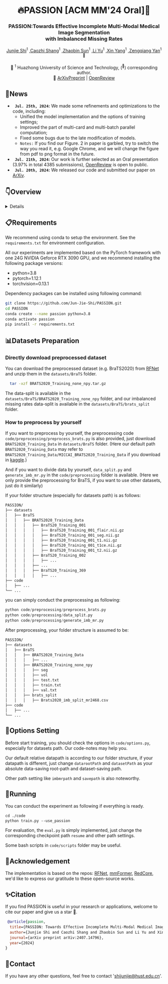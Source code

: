 <div align="center">
<h1> 🔥PASSION [ACM MM'24 Oral]🎉 </h1>
<h3>PASSION:Towards Effective Incomplete Multi-Modal Medical Image Segmentation <br> with Imbalanced Missing Rates</h3>

[Junjie Shi](https://github.com/Jun-Jie-Shi)<sup>1</sup> ,[Caozhi Shang](https://github.com/Shangcz1015)<sup>1</sup> ,[Zhaobin Sun](https://github.com/szbonaldo)<sup>1</sup> ,[Li Yu](https://eic.hust.edu.cn/professor/yuli/)<sup>1</sup> ,[Xin Yang](https://sites.google.com/view/xinyang/home)<sup>1</sup> ,[Zengqiang Yan](https://mia2i.github.io/home/)<sup>1 :email:</sup>

🏢 <sup>1</sup> Huazhong University of Science and Technology,  (<sup>:email:</sup>) corresponding author.
<br> 🧐  [ArXivPreprint](https://arxiv.org/abs/2407.14796) | [OpenReview](https://openreview.net/forum?id=jttrL7wHLC)
</div>


## 📅News
* **` Jul. 25th, 2024`:** We made some refinements and optimizations to the code, including:
  * Unified the model implementation and the options of training settings;
  * Improved the part of multi-card and multi-batch parallel computation;
  * Fixed some bugs due to the late modification of models.
  * `Notes:` If you find our Figure. 2 in paper is garbled, try to switch the way you read it, e.g. Google Chrome, and we will change the figure from pdf to png format in the future.
* **` Jul. 21th, 2024`:** Our work is further selected as an Oral presentation (3.97% in total 4385 submissions), [OpenReview](https://openreview.net/forum?id=jttrL7wHLC) is open to public.
* **` Jul. 20th, 2024`:** We released our code and submitted our paper on [ArXiv](https://arxiv.org/abs/2407.14796).

## 👇Overview
<details>
  
### • Abstract
Incomplete multi-modal image segmentation is a fundamental task in medical imaging to refine deployment efficiency when only partial modalities are available. However, the common practice that complete-modality data is visible during model training is far from realistic, as modalities can have imbalanced missing rates in clinical scenarios. In this paper, we, for the first time, formulate such a challenging setting and propose Preference-Aware Self-diStillatION (PASSION) for incomplete multi-modal medical image segmentation under imbalanced missing rates. Specifically, we first construct pixel-wise and semantic-wise self-distillation to balance the optimization objective of each modality. Then, we define relative preference to evaluate the dominance of each modality during training, based on which to design task-wise and gradient-wise regularization to balance the convergence rates of different modalities. Experimental results on two publicly available multi-modal datasets demonstrate the superiority of PASSION against existing approaches for modality balancing. More importantly, PASSION is validated to work as a plug-and-play module for consistent performance improvement across different backbones.

<div align="center">
<img src="assets/settings.png" />
</div>

### • Framework
<div align="center">
<img src="assets/overview.png" />
</div>

</details>

## 📋️Requirements
We recommend using conda to setup the environment. See the `requirements.txt` for environment configuration.

All our experiments are implemented based on the PyTorch framework with one 24G NVIDIA Geforce RTX 3090 GPU, and we recommend installing the following package versions:
- python=3.8
- pytorch=1.12.1
- torchvision=0.13.1

Dependency packages can be installed using following command:

```bash
git clone https://github.com/Jun-Jie-Shi/PASSION.git
cd PASSION
conda create --name passion python=3.8
conda activate passion
pip install -r requirements.txt
```

## 📊Datasets Preparation
### Directly download preprocessed dataset
You can download the preprocessed dataset (e.g. BraTS2020) from [RFNet](https://drive.google.com/drive/folders/1AwLwGgEBQwesIDTlWpubbwqxxd8brt5A?usp=sharing) and unzip them in the `datasets/BraTS` folder.
```bash
  tar -xzf BRATS2020_Training_none_npy.tar.gz
```
The data-split is available in the `datasets/BraTS/BRATS2020_Training_none_npy` folder, and our imbalanced missing rates data-split is available in the `datasets/BraTS/brats_split` folder.

### How to preprocess by yourself
If you want to preprocess by yourself, the preprocessing code `code/preprocessing/preprocess_brats.py` is also provided, just download `BRATS2020_Training_Data` in `datasets/BraTS` folder. (Here our default path `BRATS2020_Training_Data` may refer to `BRATS2020_Training_Data/MICCAI_BRATS2020_Training_Data` if you download in [kaggle](https://www.kaggle.com/datasets/awsaf49/brats20-dataset-training-validation).)

And if you want to divide data by yourself, `data_split.py` and `generate_imb_mr.py` in the `code/preprocessing` folder is available. (Here we only provide the preprocessing for BraTS, if you want to use other datasets, just do it similarly)

If your folder structure (especially for datasets path) is as follows:
```
PASSION/
├── datasets
│   ├── BraTS
│   │   ├── BRATS2020_Training_Data
│   │   │   ├── BraTS20_Training_001
│   │   │   │   ├── BraTS20_Training_001_flair.nii.gz
│   │   │   │   ├── BraTS20_Training_001_seg.nii.gz
│   │   │   │   ├── BraTS20_Training_001_t1.nii.gz
│   │   │   │   ├── BraTS20_Training_001_t1ce.nii.gz
│   │   │   │   ├── BraTS20_Training_001_t2.nii.gz
│   │   │   ├── BraTS20_Training_002
│   │   │   │   ├── ...
│   │   │   ├── ...
│   │   │   ├── BraTS20_Training_369
│   │   │   │   ├── ...
├── code
│   ├── ...
└── ...
```
you can simply conduct the preprocessing as following:
``` python
python code/preprocessing/preprocess_brats.py
python code/preprocessing/data_split.py
python code/preprocessing/generate_imb_mr.py
```
After preprocessing, your folder structure is assumed to be:
```
PASSION/
├── datasets
│   ├── BraTS
│   │   ├── BRATS2020_Training_Data
│   │   │   ├── ...
│   │   ├── BRATS2020_Training_none_npy
│   │   │   ├── seg
│   │   │   ├── vol
│   │   │   ├── test.txt
│   │   │   ├── train.txt
│   │   │   ├── val.txt
│   │   ├── brats_split
│   │   │   ├── Brats2020_imb_split_mr2468.csv
├── code
│   ├── ...
└── ...
```

## 🔧Options Setting
Before start training, you should check the options in `code/options.py`,  especially for datasets path. Our code-notes may help you.

Our default relative datapath is according to our folder structure, if your datapath is different, just change `datarootPath` and `datasetPath` as your absolute data-saving root-path and dataset-saving path. 

Other path setting like `imbmrpath` and `savepath` is also noteworthy.

## 🚀Running
You can conduct the experiment as following if everything is ready.
```
cd ./code
python train.py --use_passion
```

For evaluation, the `eval.py` is simply implemented, just change the corresponding checkpoint path `resume` and other path settings.

Some bash scripts in `code/scripts` folder may be useful.

## 📑Acknowledgement
The implementation is based on the repos: [RFNet](https://github.com/dyh127/RFNet), [mmFormer](https://github.com/YaoZhang93/mmFormer), [RedCore](https://github.com/sunjunaimer/RedCore), we'd like to express our gratitude to these open-source works.

## ✨Citation
If you find PASSION is useful in your research or applications, welcome to cite our paper and give us a star 🌟.
```bibtex
 @article{passion,
  title={PASSION: Towards Effective Incomplete Multi-Modal Medical Image Segmentation with Imbalanced Missing Rates},
  author={Junjie Shi and Caozhi Shang and Zhaobin Sun and Li Yu and Xin Yang and Zengqiang Yan},
  journal={arXiv preprint arXiv:2407.14796},
  year={2024}
}
```

## 📧Contact
If you have any other questions, feel free to contact 'shijunjie@hust.edu.cn'.
